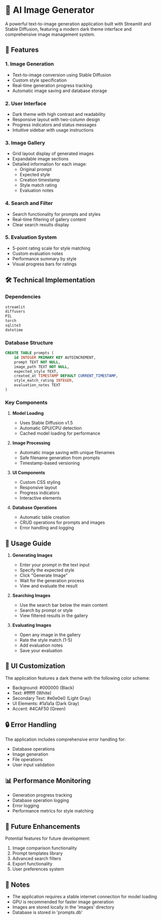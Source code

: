 # 🎨 AI Image Generator

A powerful text-to-image generation application built with Streamlit and Stable Diffusion, featuring a modern dark theme interface and comprehensive image management system.

## 🌟 Features

### 1. Image Generation
- Text-to-image conversion using Stable Diffusion
- Custom style specification
- Real-time generation progress tracking
- Automatic image saving and database storage

### 2. User Interface
- Dark theme with high contrast and readability
- Responsive layout with two-column design
- Progress indicators and status messages
- Intuitive sidebar with usage instructions

### 3. Image Gallery
- Grid layout display of generated images
- Expandable image sections
- Detailed information for each image:
  - Original prompt
  - Expected style
  - Creation timestamp
  - Style match rating
  - Evaluation notes

### 4. Search and Filter
- Search functionality for prompts and styles
- Real-time filtering of gallery content
- Clear search results display

### 5. Evaluation System
- 5-point rating scale for style matching
- Custom evaluation notes
- Performance summary by style
- Visual progress bars for ratings

## 🛠️ Technical Implementation

### Dependencies
```python
streamlit
diffusers
PIL
torch
sqlite3
datetime
```

### Database Structure
```sql
CREATE TABLE prompts (
    id INTEGER PRIMARY KEY AUTOINCREMENT,
    prompt TEXT NOT NULL,
    image_path TEXT NOT NULL,
    expected_style TEXT,
    created_at TIMESTAMP DEFAULT CURRENT_TIMESTAMP,
    style_match_rating INTEGER,
    evaluation_notes TEXT
)
```

### Key Components

1. **Model Loading**
   - Uses Stable Diffusion v1.5
   - Automatic GPU/CPU detection
   - Cached model loading for performance

2. **Image Processing**
   - Automatic image saving with unique filenames
   - Safe filename generation from prompts
   - Timestamp-based versioning

3. **UI Components**
   - Custom CSS styling
   - Responsive layout
   - Progress indicators
   - Interactive elements

4. **Database Operations**
   - Automatic table creation
   - CRUD operations for prompts and images
   - Error handling and logging

## 🎯 Usage Guide

1. **Generating Images**
   - Enter your prompt in the text input
   - Specify the expected style
   - Click "Generate Image"
   - Wait for the generation process
   - View and evaluate the result

2. **Searching Images**
   - Use the search bar below the main content
   - Search by prompt or style
   - View filtered results in the gallery

3. **Evaluating Images**
   - Open any image in the gallery
   - Rate the style match (1-5)
   - Add evaluation notes
   - Save your evaluation

## 🎨 UI Customization

The application features a dark theme with the following color scheme:
- Background: #000000 (Black)
- Text: #ffffff (White)
- Secondary Text: #e0e0e0 (Light Gray)
- UI Elements: #1a1a1a (Dark Gray)
- Accent: #4CAF50 (Green)

## 🔒 Error Handling

The application includes comprehensive error handling for:
- Database operations
- Image generation
- File operations
- User input validation

## 📊 Performance Monitoring

- Generation progress tracking
- Database operation logging
- Error logging
- Performance metrics for style matching

## 🚀 Future Enhancements

Potential features for future development:
1. Image comparison functionality
2. Prompt templates library
3. Advanced search filters
4. Export functionality
5. User preferences system

## 📝 Notes

- The application requires a stable internet connection for model loading
- GPU is recommended for faster image generation
- Images are stored locally in the 'images' directory
- Database is stored in 'prompts.db' 
